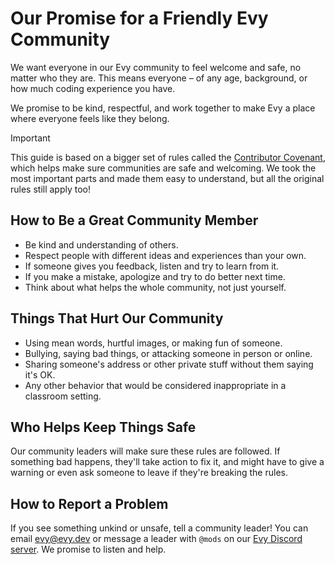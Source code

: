 # Our Promise for a Friendly Evy Community

We want everyone in our Evy community to feel welcome and safe, no matter who
they are. This means everyone – of any age, background, or how much coding
experience you have.

We promise to be kind, respectful, and work together to make Evy a place where
everyone feels like they belong.

> [!IMPORTANT]
> This guide is based on a bigger set of rules called the [Contributor Covenant],
> which helps make sure communities are safe and welcoming. We took the most
> important parts and made them easy to understand, but all the original rules
> still apply too!

[Contributor Covenant]: https://www.contributor-covenant.org/version/2/1/code_of_conduct.html

## How to Be a Great Community Member

- Be kind and understanding of others.
- Respect people with different ideas and experiences than your own.
- If someone gives you feedback, listen and try to learn from it.
- If you make a mistake, apologize and try to do better next time.
- Think about what helps the whole community, not just yourself.

## Things That Hurt Our Community

- Using mean words, hurtful images, or making fun of someone.
- Bullying, saying bad things, or attacking someone in person or online.
- Sharing someone's address or other private stuff without them saying it's OK.
- Any other behavior that would be considered inappropriate in a classroom setting.

## Who Helps Keep Things Safe

Our community leaders will make sure these rules are followed. If something
bad happens, they'll take action to fix it, and might have to give a warning
or even ask someone to leave if they're breaking the rules.

## How to Report a Problem

If you see something unkind or unsafe, tell a community leader! You can email
[evy@evy.dev] or message a leader with `@mods` on our [Evy Discord server]. We
promise to listen and help.

[evy@evy.dev]: mailto:evy@evy.dev
[Evy Discord server]: https://discord.com/channels/1008553546058313738/1008553546582605857

